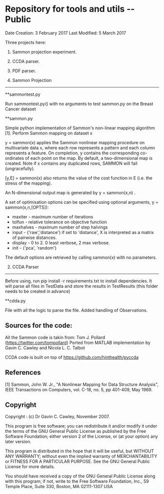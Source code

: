 Repository for tools and utils -- Public 
========================================
Date Creation: 3 February 2017
Last Modified: 5 March 2017

Three projects here:
1. Sammon projection experiment.
2. CCDA parser.
3. PDF parser.


1. Sammon Projection
----------------------

**sammontest.py

Run sammontest.py() with no arguments to test sammon.py
on the Breast Cancer  dataset

**sammon.py

Simple python implementation of Sammon's non-linear mapping 
algorithm [1]. Perform Sammon mapping on dataset x

y = sammon(x) applies the Sammon nonlinear mapping procedure on
multivariate data x, where each row represents a pattern and each column
represents a feature.  On completion, y contains the corresponding
co-ordinates of each point on the map.  By default, a two-dimensional
map is created.  Note if x contains any duplicated rows, SAMMON will
fail (ungracefully). 

[y,E] = sammon(x) also returns the value of the cost function in E (i.e.
the stress of the mapping).

An N-dimensional output map is generated by y = sammon(x,n) .

A set of optimisation options can be specified using optional
arguments, y = sammon(x,n,[OPTS]):

* maxiter        - maximum number of iterations
* tolfun         - relative tolerance on objective function
* maxhalves      - maximum number of step halvings
* input          - {'raw','distance'} if set to 'distance', X is interpreted as a matrix of pairwise distances.
* display        - 0 to 2. 0 least verbose, 2 max verbose.
* init           - {'pca', 'random'}

The default options are retrieved by calling sammon(x) with no
parameters.


2. CCDA Parser
--------------

Before using, run pip install -r requirements.txt to install dependencies.
It will parse all files in TestData and store the results in TestResults (this folder needs to be created in advance)

**cdda.py

File with all the logic to parse the file. Added handling of Observations.





Sources for the code:
--------------------------------------------------
All the Sammon code is takin from: 
Tom J. Pollard (https://twitter.com/tompollard)
Ported from MATLAB implementation by 
  Gavin C. Cawley and Nicola L. C. Talbot

CCDA code is built on top of https://github.com/hinthealth/pyccda

References
----------
[1] Sammon, John W. Jr., "A Nonlinear Mapping for Data
    Structure Analysis", IEEE Transactions on Computers,
    vol. C-18, no. 5, pp 401-409, May 1969.

Copyright
---------
Copyright   : (c) Dr Gavin C. Cawley, November 2007.

This program is free software; you can redistribute it and/or modify
it under the terms of the GNU General Public License as published by
the Free Software Foundation; either version 2 of the License, or
(at your option) any later version.

This program is distributed in the hope that it will be useful,
but WITHOUT ANY WARRANTY; without even the implied warranty of
MERCHANTABILITY or FITNESS FOR A PARTICULAR PURPOSE.  See the
GNU General Public License for more details.

You should have received a copy of the GNU General Public License
along with this program; if not, write to the Free Software
Foundation, Inc., 59 Temple Place, Suite 330, Boston, MA 02111-1307 USA
